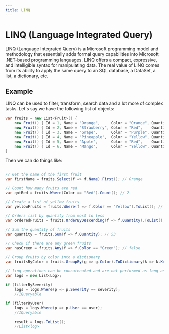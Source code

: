 ```yaml
---
title: LINQ
---
```


# LINQ (Language Integrated Query)

LINQ (Language Integrated Query) is a Microsoft programming model and methodology that essentially adds formal query capabilities into Microsoft .NET-based programming languages. LINQ offers a compact, expressive, and intelligible syntax for manipulating data. The real value of LINQ comes from its ability to apply the same query to an SQL database, a DataSet, a list, a dictionary, etc.

## Example

LINQ can be used to filter, transform, search data and a lot more of complex tasks. Let's say we have the following list of objects:

```csharp
var fruits = new List<Fruit>() {
    new Fruit() { Id = 1, Name = "Orange",     Color = "Orange", Quantity: 3   },
    new Fruit() { Id = 2, Name = "Strawberry", Color = "Red",    Quantity: 12  },
    new Fruit() { Id = 3, Name = "Grape",      Color = "Purple", Quantity: 25  },
    new Fruit() { Id = 4, Name = "Pineapple",  Color = "Yellow", Quantity: 1   },
    new Fruit() { Id = 5, Name = "Apple",      Color = "Red",    Quantity: 5   },
    new Fruit() { Id = 6, Name = "Mango",      Color = "Yellow", Quantity: 2   }
}
```

Then we can do things like:

```csharp

// Get the name of the first fruit
var firstName = fruits.Select(f => f.Name).First(); // Orange

// Count how many fruits are red
var qntRed = fruits.Where(Color == "Red").Count(); // 2

// Create a list of yellow fruits
var yellowFruits = fruits.Where(f => f.Color == "Yellow").ToList(); // { Pineapple, Mango }

// Orders list by quantity from most to less
var orderedFruits = fruits.OrderByDescending(f => f.Quantity).ToList(); // {Grape, Strawberry, Orange, Apple, Mango, Pineapple}

// Sum the quantity of fruits
var quantity = fruits.Sum(f => f.Quantity); // 53

// Check if there are any green fruits
var hasGreen = fruits.Any(f => f.Color == "Green"); // false

// Group fruits by color into a dictionary
var fruitsByColor = fruits.GroupBy(g => g.Color).ToDictionary(k => k.Key, v => v.ToList()); // Dictionary of list of fruits by color

// linq operations can be concatenated and are not performed as long as data is needed
var logs = new List<Log>;

if (filterBySeverity)
    logs = logs.Where(p => p.Severity == severity);
    //IQueryable

if (filterByUser)
    logs = logs.Where(p => p.User == user);
    //IQueryable
    
    result = logs.ToList();
    //List<log>
```
